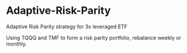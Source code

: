 # Adaptive-Risk-Parity
Adaptive Risk Parity strategy for 3x leveraged ETF

Using TQQQ and TMF to form a risk parity portfolio, rebalance weekly or monthly.

